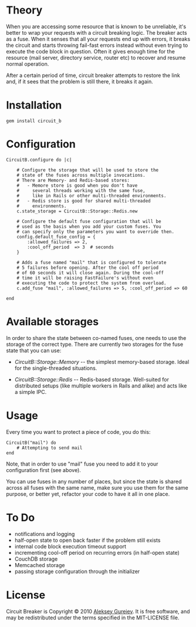Theory
======

When you are accessing some resource that is known to be unreliable,
it's better to wrap your requests with a circuit breaking logic.
The breaker acts as a fuse. When it senses that all your requests
end up with errors, it breaks the circuit and starts throwing fail-fast
errors instead without even trying to execute the code block in question.
Often it gives enough time for the resource (mail server, directory service,
router etc) to recover and resume normal operation.

After a certain period of time, circuit breaker attempts to restore
the link and, if it sees that the problem is still there, it breaks it
again.


Installation
============

	gem install circuit_b


Configuration
=============

	CircuitB.configure do |c|

		# Configure the storage that will be used to store the
		# state of the fuses across multiple invocations.
		# There are Memory- and Redis-based stores:
		#   - Memore store is good when you don't have
		#     several threads working with the same fuse,
		#     like in Rails or other multi-threaded environments.
		#   - Redis store is good for shared multi-threaded
		#     environments.
		c.state_storage = CircuitB::Storage::Redis.new

		# Configure the default fuse configuration that will be
		# used as the basis when you add your custom fuses. You
		# can specify only the parameters you want to override then.
		config.default_fuse_config = {
			:allowed_failures => 2,
			:cool_off_period  => 3	# seconds
		}

		# Adds a fuse named "mail" that is configured to tolerate
		# 5 failures before opening. After the cool off period
		# of 60 seconds it will close again. During the cool-off
		# time it will be raising FastFailure's without even
		# executing the code to protect the system from overload.
		c.add_fuse "mail", :allowed_failures => 5, :cool_off_period => 60

	end


Available storages
==================

In order to share the state between co-named fuses, one needs to use
the storage of the correct type. There are currently two storages for
the fuse state that you can use:

* _CircuitB::Storage::Memory_ -- the simplest memory-based storage.
	Ideal for the single-threaded situations.

* _CircuitB::Storage::Redis_ -- Redis-based storage. Well-suited
	for distributed setups (like multiple workers in Rails and alike)
	and acts like a simple IPC.


Usage
=====

Every time you want to protect a piece of code, you do this:

	CircuitB("mail") do
		# Attempting to send mail
	end

Note, that in order to use "mail" fuse you need to add it to your
configuration first (see above).

You can use fuses in any number of places, but since the state is
shared across all fuses with the same name, make sure you use them
for the same purpose, or better yet, refactor your code to have
it all in one place.


To Do
=====

* notifications and logging
* half-open state to open back faster if the problem still exists
* internal code block execution timeout support
* incrementing cool-off period on recurring errors (in half-open state)
* CouchDB storage
* Memcached storage
* passing storage configuration through the initializer

License
=======

Circuit Breaker is Copyright © 2010 [Aleksey Gureiev](mailto:spyromus@noizeramp.com).
It is free software, and may be redistributed under the terms specified in the MIT-LICENSE file.